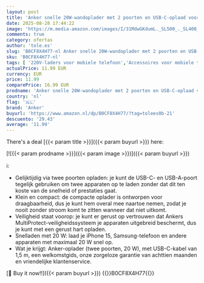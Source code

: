 ```yaml
---
layout: post
title: 'Anker snelle 20W-wandoplader met 2 poorten en USB-C-oplaad voor iPhone 15/iPhone 15 Plus/iPhone 15 Pro/iPhone 15 Pro Max/iPad en meer  inclusief USB-C-kabel van 1 5 m '
date: 2025-08-28 17:44:22
image: 'https://m.media-amazon.com/images/I/31MdwGKdumL._SL500_._SL400_.jpg'
comments: true
category: ofertas
author: 'tole.es'
slug: 'B0CF8X4H77-nl Anker snelle 20W-wandoplader met 2 poorten en USB-C-oplaad...'
sku: 'B0CF8X4H77-nl'
tags: [ '220V-laders voor mobiele telefoon','Accessoires voor mobiele telefoons','Elektronica','Mobiele telefoonladers','Mobiele telefoons & communicatieproducten','anker','🇳🇱', ]
actualPrice: 11.99 EUR
currency: EUR
price: 11.99
comparePrice: 16.99 EUR
prodname: 'Anker snelle 20W-wandoplader met 2 poorten en USB-C-oplaad voor iPhone 15/iPhone 15 Plus/iPhone 15 Pro/iPhone 15 Pro Max/iPad en meer  inclusief USB-C-kabel van 1 5 m '
country: 'nl'
flag: '🇳🇱'
brand: 'Anker'
buyurl: 'https://www.amazon.nl/dp/B0CF8X4H77/?tag=tolees0b-21'
descuento: '29.43'
average: '11.99'
---
```


There's a deal [{{< param title >}}]({{< param buyurl >}})  here:

[![{{< param prodname >}}]({{< param image >}})]({{< param buyurl >}})

ℹ️:

- Gelijktijdig via twee poorten opladen: je kunt de USB-C- en USB-A-poort tegelijk gebruiken om twee apparaten op te laden zonder dat dit ten koste van de snelheid of prestaties gaat.
- Klein en compact: de compacte oplader is ontworpen voor draagbaarheid, dus je kunt hem overal mee naartoe nemen, zodat je nooit zonder stroom komt te zitten wanneer dat niet uitkomt.
- Veiligheid staat voorop: je kunt er gerust op vertrouwen dat Ankers MultiProtect-veiligheidssysteem je apparaten uitgebreid beschermt, dus je kunt met een gerust hart opladen.
- Snelladen met 20 W: laad je iPhone 15, Samsung-telefoon en andere apparaten met maximaal 20 W snel op.
- Wat je krijgt: Anker-oplader (twee poorten, 20 W), met USB-C-kabel van 1,5 m, een welkomstgids, onze zorgeloze garantie van achttien maanden en vriendelijke klantenservice.

[🛒 Buy it now!!]({{< param buyurl >}})
{{<world>}}B0CF8X4H77{{</world>}}

